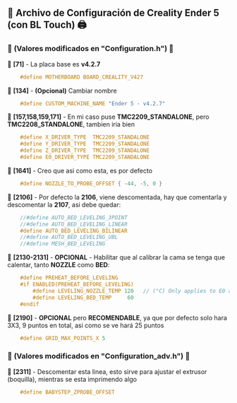 ## 📜 **Archivo de Configuración de Creality Ender 5 (con BL Touch)** 🖨️

### 🔧 **(Valores modificados en "Configuration.h")** 🔧

🔹 **[71]** - La placa base es **v4.2.7**
```c
    #define MOTHERBOARD BOARD_CREALITY_V427 
```

🔹 **[134]** - **(Opcional)** Cambiar nombre
```c
    #define CUSTOM_MACHINE_NAME "Ender 5 - v4.2.7"
```

🔹 **[157,158,159,171]** - En mi caso puse **TMC2209_STANDALONE**, pero **TMC2208_STANDALONE**, tambien iria bien
```c
    #define X_DRIVER_TYPE  TMC2209_STANDALONE
    #define Y_DRIVER_TYPE  TMC2209_STANDALONE
    #define Z_DRIVER_TYPE  TMC2209_STANDALONE
    #define E0_DRIVER_TYPE TMC2209_STANDALONE
```

🔹 **[1641]** - Creo que asi como esta, es por defecto
```c
    #define NOZZLE_TO_PROBE_OFFSET { -44, -5, 0 }
```

🔹 **[2106]** - Por defecto la **2106**, viene descomentada, hay que comentarla y descomentar la **2107**, asi debe quedar:
```c
    //#define AUTO_BED_LEVELING_3POINT
    //#define AUTO_BED_LEVELING_LINEAR
    #define AUTO_BED_LEVELING_BILINEAR
    //#define AUTO_BED_LEVELING_UBL
    //#define MESH_BED_LEVELING
```

🔹 **[2130-2131]** - **OPCIONAL** - Habilitar que al calibrar la cama se tenga que calentar, tanto **NOZZLE** como **BED**:
```c
    #define PREHEAT_BEFORE_LEVELING
    #if ENABLED(PREHEAT_BEFORE_LEVELING)
        #define LEVELING_NOZZLE_TEMP 120   // (°C) Only applies to E0 at this time
        #define LEVELING_BED_TEMP     60
    #endif
```

🔹 **[2190]** - **OPCIONAL** pero **RECOMENDABLE**, ya que por defecto solo hara 3X3, 9 puntos en total, asi como se ve hará 25 puntos
```c
    #define GRID_MAX_POINTS_X 5
```

### 🔧 **(Valores modificados en "Configuration_adv.h")** 🔧

🔹 **[2311]** - Descomentar esta linea, esto sirve para ajustar el extrusor (boquilla), mientras se esta imprimendo algo
```c
    #define BABYSTEP_ZPROBE_OFFSET
```